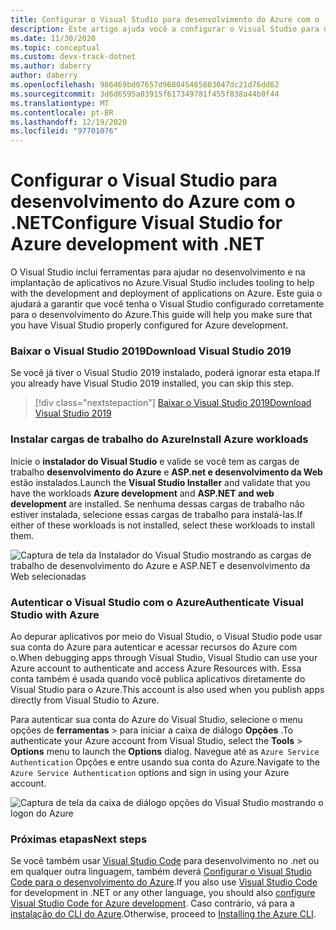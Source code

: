 ```yaml
---
title: Configurar o Visual Studio para desenvolvimento do Azure com o .NET
description: Este artigo ajuda você a configurar o Visual Studio para desenvolvimento do Azure, incluindo a obtenção das cargas de trabalho corretas instaladas e a conexão do Visual Studio à sua conta do Azure
ms.date: 11/30/2020
ms.topic: conceptual
ms.custom: devx-track-dotnet
ms.author: daberry
author: daberry
ms.openlocfilehash: 986469bd07657d968045465803047dc21d76dd62
ms.sourcegitcommit: 3d6d6595a03915f617349781f455f838a44b0f44
ms.translationtype: MT
ms.contentlocale: pt-BR
ms.lasthandoff: 12/19/2020
ms.locfileid: "97701076"
---
```

# <a name="configure-visual-studio-for-azure-development-with-net"></a><span data-ttu-id="a7485-103">Configurar o Visual Studio para desenvolvimento do Azure com o .NET</span><span class="sxs-lookup"><span data-stu-id="a7485-103">Configure Visual Studio for Azure development with .NET</span></span>

<span data-ttu-id="a7485-104">O Visual Studio inclui ferramentas para ajudar no desenvolvimento e na implantação de aplicativos no Azure.</span><span class="sxs-lookup"><span data-stu-id="a7485-104">Visual Studio includes tooling to help with the development and deployment of applications on Azure.</span></span>  <span data-ttu-id="a7485-105">Este guia o ajudará a garantir que você tenha o Visual Studio configurado corretamente para o desenvolvimento do Azure.</span><span class="sxs-lookup"><span data-stu-id="a7485-105">This guide will help you make sure that you have Visual Studio properly configured for Azure development.</span></span>

### <a name="download-visual-studio-2019"></a><span data-ttu-id="a7485-106">Baixar o Visual Studio 2019</span><span class="sxs-lookup"><span data-stu-id="a7485-106">Download Visual Studio 2019</span></span>

<span data-ttu-id="a7485-107">Se você já tiver o Visual Studio 2019 instalado, poderá ignorar esta etapa.</span><span class="sxs-lookup"><span data-stu-id="a7485-107">If you already have Visual Studio 2019 installed, you can skip this step.</span></span>

> [!div class="nextstepaction"]
> [<span data-ttu-id="a7485-108">Baixar o Visual Studio 2019</span><span class="sxs-lookup"><span data-stu-id="a7485-108">Download Visual Studio 2019</span></span>](https://www.visualstudio.com/downloads/)

### <a name="install-azure-workloads"></a><span data-ttu-id="a7485-109">Instalar cargas de trabalho do Azure</span><span class="sxs-lookup"><span data-stu-id="a7485-109">Install Azure workloads</span></span>

<span data-ttu-id="a7485-110">Inicie o **instalador do Visual Studio** e valide se você tem as cargas de trabalho **desenvolvimento do Azure** e **ASP.net e desenvolvimento da Web** estão instalados.</span><span class="sxs-lookup"><span data-stu-id="a7485-110">Launch the **Visual Studio Installer** and validate that you have the workloads **Azure development** and **ASP.NET and web development** are installed.</span></span>  <span data-ttu-id="a7485-111">Se nenhuma dessas cargas de trabalho não estiver instalada, selecione essas cargas de trabalho para instalá-las.</span><span class="sxs-lookup"><span data-stu-id="a7485-111">If either of these workloads is not installed, select these workloads to install them.</span></span>

![Captura de tela da Instalador do Visual Studio mostrando as cargas de trabalho de desenvolvimento do Azure e ASP.NET e desenvolvimento da Web selecionadas](./media/visual-studio-installer-azure-development.png)

### <a name="authenticate-visual-studio-with-azure"></a><span data-ttu-id="a7485-113">Autenticar o Visual Studio com o Azure</span><span class="sxs-lookup"><span data-stu-id="a7485-113">Authenticate Visual Studio with Azure</span></span>

<span data-ttu-id="a7485-114">Ao depurar aplicativos por meio do Visual Studio, o Visual Studio pode usar sua conta do Azure para autenticar e acessar recursos do Azure com o.</span><span class="sxs-lookup"><span data-stu-id="a7485-114">When debugging apps through Visual Studio, Visual Studio can use your Azure account to authenticate and access Azure Resources with.</span></span>  <span data-ttu-id="a7485-115">Essa conta também é usada quando você publica aplicativos diretamente do Visual Studio para o Azure.</span><span class="sxs-lookup"><span data-stu-id="a7485-115">This account is also used when you publish apps directly from Visual Studio to Azure.</span></span>

<span data-ttu-id="a7485-116">Para autenticar sua conta do Azure do Visual Studio, selecione o menu opções de **ferramentas**  >   para iniciar a caixa de diálogo **Opções** .</span><span class="sxs-lookup"><span data-stu-id="a7485-116">To authenticate your Azure account from Visual Studio, select the **Tools** > **Options** menu to launch the **Options** dialog.</span></span> <span data-ttu-id="a7485-117">Navegue até as `Azure Service Authentication` Opções e entre usando sua conta do Azure.</span><span class="sxs-lookup"><span data-stu-id="a7485-117">Navigate to the `Azure Service Authentication` options and sign in using your Azure account.</span></span>

![Captura de tela da caixa de diálogo opções do Visual Studio mostrando o logon do Azure](./media/visual-studio-azure-login-dialog.png)

### <a name="next-steps"></a><span data-ttu-id="a7485-119">Próximas etapas</span><span class="sxs-lookup"><span data-stu-id="a7485-119">Next steps</span></span>

<span data-ttu-id="a7485-120">Se você também usar [Visual Studio Code](https://code.visualstudio.com/) para desenvolvimento no .net ou em qualquer outra linguagem, também deverá [Configurar o Visual Studio Code para o desenvolvimento do Azure](./configure-vs-code.md).</span><span class="sxs-lookup"><span data-stu-id="a7485-120">If you also use [Visual Studio Code](https://code.visualstudio.com/) for development in .NET or any other language, you should also [configure Visual Studio Code for Azure development](./configure-vs-code.md).</span></span> <span data-ttu-id="a7485-121">Caso contrário, vá para a [instalação do CLI do Azure](./install-azure-cli.md).</span><span class="sxs-lookup"><span data-stu-id="a7485-121">Otherwise, proceed to [Installing the Azure CLI](./install-azure-cli.md).</span></span>
